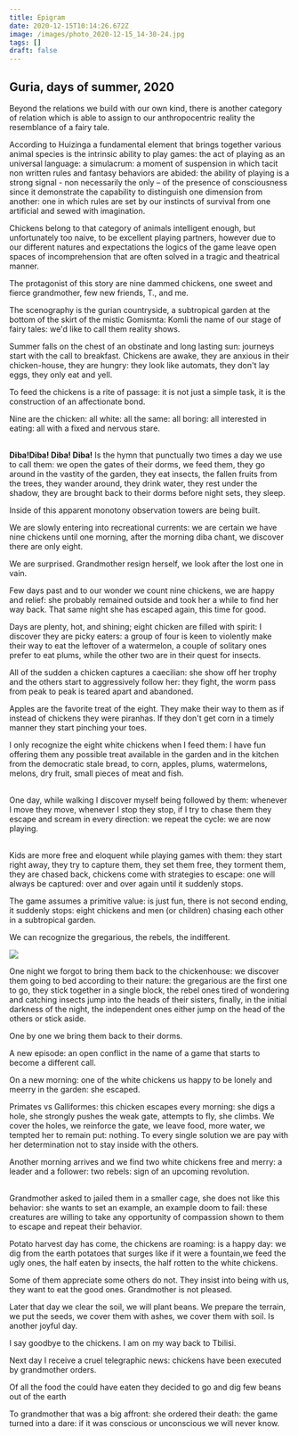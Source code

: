 ```yaml
---
title: Epigram
date: 2020-12-15T10:14:26.672Z
image: /images/photo_2020-12-15_14-30-24.jpg
tags: []
draft: false
---
```

## Guria, days of summer, 2020

Beyond the relations we build with our own kind, there is another category of relation which is able to assign to our anthropocentric reality the resemblance of a fairy tale.

According to Huizinga a fundamental element that brings together various animal species is the intrinsic ability to play games: the act of playing as an universal language: a simulacrum: a moment of suspension in which tacit non written rules and fantasy behaviors are abided: the ability of playing is a strong signal - non necessarily the only – of the presence of consciousness since it demonstrate the capability to distinguish one dimension from another: one in which rules are set by our instincts of survival from one artificial and sewed with imagination.

Chickens belong to that category of animals intelligent enough, but unfortunately too naive, to be excellent playing partners, however due to our different natures and expectations the logics of the game leave open spaces of incomprehension that are often solved in a tragic and theatrical manner.

The protagonist of this story are nine dammed chickens, one sweet and fierce grandmother, few new friends, T., and me.

The scenography is the gurian countryside, a subtropical garden at the bottom of the skirt of the mistic Gomismta: Komli the name of our stage of fairy tales: we'd like to call them reality shows.

Summer falls on the chest of an obstinate and long lasting sun: journeys start with the call to breakfast. Chickens are awake, they are anxious in their chicken-house, they are hungry: they look like automats, they don't lay eggs, they only eat and yell.

To feed the chickens is a rite of passage: it is not just a simple task, it is the construction of an affectionate bond.

Nine are the chicken: all white: all the same: all boring: all interested in eating: all with a fixed and nervous stare.

\
**Diba!Diba! Diba! Diba!** Is the hymn that punctually two times a day we use to call them: we open the gates of their dorms, we feed them, they go around in the vastity of the garden, they eat insects, the fallen fruits from the trees, they wander around, they drink water, they rest under the shadow, they are brought back to their dorms before night sets, they sleep.

<!-- excerpt -->

Inside of this apparent monotony observation towers are being built.

We are slowly entering into recreational currents: we are certain we have nine chickens until one morning, after the morning diba chant, we discover there are only eight.

We are surprised. Grandmother resign herself, we look after the lost one in vain.

Few days past and to our wonder we count nine chickens, we are happy and relief: she probably remained outside and took her a while to find her way back. That same night she has escaped again, this time for good. 

Days are plenty, hot, and shining; eight chicken are filled with spirit: I discover they are picky eaters: a group of four is keen to violently make their way to eat the leftover of a watermelon, a couple of solitary ones prefer to eat plums, while the other two are in their quest for insects.

All of the sudden a chicken captures a caecilian: she show off her trophy and the others start to aggressively follow her: they fight, the worm pass from peak to peak is teared apart and abandoned.

Apples are the favorite treat of the eight. They make their way to them as if instead of chickens they were piranhas. If they don't get corn in a timely manner they start pinching your toes.

I only recognize the eight white chickens when I feed them: I have fun offering them any possible treat available in the garden and in the kitchen from the democratic stale bread, to corn, apples, plums, watermelons, melons, dry fruit, small pieces of meat and fish.

\
One day, while walking I discover myself being followed by them: whenever I move they move, whenever I stop they stop, if I try to chase them they escape and scream in every direction: we repeat the cycle: we are now playing.

\
Kids are more free and eloquent while playing games with them: they start right away, they try to capture them, they set them free, they torment them, they are chased back, chickens come with strategies to escape: one will always be captured: over and over again until it suddenly stops.

The game assumes a primitive value: is just fun, there is not second ending, it suddenly stops: eight chickens and men (or children) chasing each other in a subtropical garden.

We can recognize the gregarious, the rebels, the indifferent.

![](/images/photo_2020-12-15_14-30-29.jpg)

One night we forgot to bring them back to the chickenhouse: we discover them going to bed according to their nature: the gregarious are the first one to go, they stick together in a single block, the rebel ones tired of wondering and catching insects jump into the heads of their sisters, finally, in the initial darkness of the night, the independent ones either jump on the head of the others or stick aside.

One by one we bring them back to their dorms.

A new episode: an open conflict in the name of a game that starts to become a different call.

On a new morning: one of the white chickens us happy to be lonely and meerry in the garden: she escaped.

Primates vs Galliformes: this  chicken escapes every morning: she digs a hole, she strongly pushes the weak gate, attempts to fly, she climbs. We cover the holes, we reinforce the gate, we leave food, more water, we tempted her to remain put: nothing. To every single solution we are pay with her determination not to stay inside with the others.

Another morning arrives and we find two white chickens free and merry: a leader and a follower: two rebels: sign of an upcoming revolution.

\
Grandmother asked to jailed them in a smaller cage, she does not like this behavior: she wants to set an example, an example doom to fail: these creatures are willing to take any opportunity of compassion shown to them to escape and repeat their behavior.

Potato harvest day has come, the chickens are roaming: is a happy day: we dig from the earth potatoes that surges like if it were a fountain,we feed the ugly ones, the half eaten by insects, the half rotten to the white chickens.

Some of them appreciate some others do not. They insist into being with us, they want to eat the good ones. Grandmother is not pleased.

Later that day we clear the soil, we will plant beans. We prepare the terrain, we put the seeds, we cover them with ashes, we cover them with soil. Is another joyful day.

I say goodbye to the chickens. I am on my way back to Tbilisi.

Next day I receive a cruel telegraphic news: chickens have been executed by grandmother orders. 

Of all the food the could have eaten they decided to go and dig few beans out of the earth 

To grandmother that was a big affront: she ordered their death: the game turned into a dare: if it was conscious or unconscious we will never know.